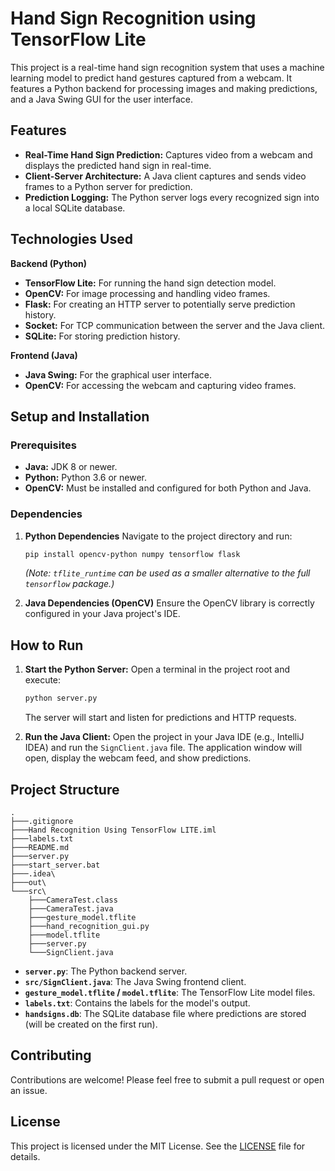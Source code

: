 # Hand Sign Recognition using TensorFlow Lite

This project is a real-time hand sign recognition system that uses a machine learning model to predict hand gestures captured from a webcam. It features a Python backend for processing images and making predictions, and a Java Swing GUI for the user interface.

## Features

- **Real-Time Hand Sign Prediction:** Captures video from a webcam and displays the predicted hand sign in real-time.
- **Client-Server Architecture:** A Java client captures and sends video frames to a Python server for prediction.
- **Prediction Logging:** The Python server logs every recognized sign into a local SQLite database.

## Technologies Used

**Backend (Python)**
- **TensorFlow Lite:** For running the hand sign detection model.
- **OpenCV:** For image processing and handling video frames.
- **Flask:** For creating an HTTP server to potentially serve prediction history.
- **Socket:** For TCP communication between the server and the Java client.
- **SQLite:** For storing prediction history.

**Frontend (Java)**
- **Java Swing:** For the graphical user interface.
- **OpenCV:** For accessing the webcam and capturing video frames.

## Setup and Installation

### Prerequisites

- **Java:** JDK 8 or newer.
- **Python:** Python 3.6 or newer.
- **OpenCV:** Must be installed and configured for both Python and Java.

### Dependencies

1. **Python Dependencies**
   Navigate to the project directory and run:
   ```bash
   pip install opencv-python numpy tensorflow flask
   ```
   *(Note: `tflite_runtime` can be used as a smaller alternative to the full `tensorflow` package.)*

2. **Java Dependencies (OpenCV)**
   Ensure the OpenCV library is correctly configured in your Java project's IDE.

## How to Run

1. **Start the Python Server:**
   Open a terminal in the project root and execute:
   ```bash
   python server.py
   ```
   The server will start and listen for predictions and HTTP requests.

2. **Run the Java Client:**
   Open the project in your Java IDE (e.g., IntelliJ IDEA) and run the `SignClient.java` file. The application window will open, display the webcam feed, and show predictions.

## Project Structure

```
.
├───.gitignore
├───Hand Recognition Using TensorFlow LITE.iml
├───labels.txt
├───README.md
├───server.py
├───start_server.bat
├───.idea\
├───out\
└───src\
    ├───CameraTest.class
    ├───CameraTest.java
    ├───gesture_model.tflite
    ├───hand_recognition_gui.py
    ├───model.tflite
    ├───server.py
    └───SignClient.java
```

- **`server.py`**: The Python backend server.
- **`src/SignClient.java`**: The Java Swing frontend client.
- **`gesture_model.tflite` / `model.tflite`**: The TensorFlow Lite model files.
- **`labels.txt`**: Contains the labels for the model's output.
- **`handsigns.db`**: The SQLite database file where predictions are stored (will be created on the first run).

## Contributing

Contributions are welcome! Please feel free to submit a pull request or open an issue.

## License

This project is licensed under the MIT License. See the [LICENSE](LICENSE) file for details.